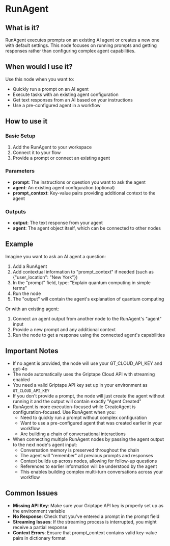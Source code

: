 # RunAgent

## What is it?

RunAgent executes prompts on an existing AI agent or creates a new one with default settings. This node focuses on running prompts and getting responses rather than configuring complex agent capabilities.

## When would I use it?

Use this node when you want to:

- Quickly run a prompt on an AI agent
- Execute tasks with an existing agent configuration
- Get text responses from an AI based on your instructions
- Use a pre-configured agent in a workflow

## How to use it

### Basic Setup

1. Add the RunAgent to your workspace
1. Connect it to your flow
1. Provide a prompt or connect an existing agent

### Parameters

- **prompt**: The instructions or question you want to ask the agent
- **agent**: An existing agent configuration (optional)
- **prompt_context**: Key-value pairs providing additional context to the agent

### Outputs

- **output**: The text response from your agent
- **agent**: The agent object itself, which can be connected to other nodes

## Example

Imagine you want to ask an AI agent a question:

1. Add a RunAgent
1. Add contextual information to "prompt_context" if needed (such as {"user_location": "New York"})
1. In the "prompt" field, type: "Explain quantum computing in simple terms"
1. Run the node
1. The "output" will contain the agent's explanation of quantum computing

Or with an existing agent:

1. Connect an agent output from another node to the RunAgent's "agent" input
1. Provide a new prompt and any additional context
1. Run the node to get a response using the connected agent's capabilities

## Important Notes

- If no agent is provided, the node will use your GT_CLOUD_API_KEY and gpt-4o
- The node automatically uses the Griptape Cloud API with streaming enabled
- You need a valid Griptape API key set up in your environment as `GT_CLOUD_API_KEY`
- If you don't provide a prompt, the node will just create the agent without running it and the output will contain exactly "Agent Created"
- RunAgent is more execution-focused while CreateAgent is configuration-focused. Use RunAgent when you:
    - Need to quickly run a prompt without complex configuration
    - Want to use a pre-configured agent that was created earlier in your workflow
    - Are building a chain of conversational interactions
- When connecting multiple RunAgent nodes by passing the agent output to the next node's agent input:
    - Conversation memory is preserved throughout the chain
    - The agent will "remember" all previous prompts and responses
    - Context builds up across nodes, allowing for follow-up questions
    - References to earlier information will be understood by the agent
    - This enables building complex multi-turn conversations across your workflow

## Common Issues

- **Missing API Key**: Make sure your Griptape API key is properly set up as the environment variable
- **No Response**: Check that you've entered a prompt in the prompt field
- **Streaming Issues**: If the streaming process is interrupted, you might receive a partial response
- **Context Errors**: Ensure that prompt_context contains valid key-value pairs in dictionary format
